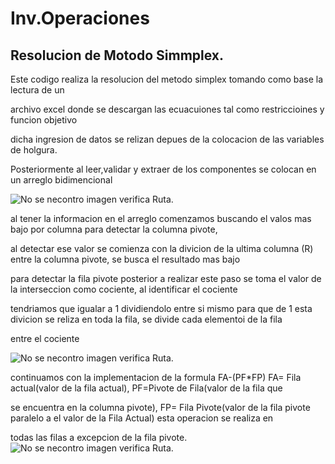 # Inv.Operaciones
## Resolucion de Motodo Simmplex. ##
Este codigo realiza la resolucion del metodo simplex tomando como base la lectura de un  

  archivo excel donde se descargan las ecuacuiones tal como restriccioines y funcion objetivo  

  dicha ingresion de datos se relizan depues de la colocacion de las variables de holgura.  

  Posteriormente al leer,validar y extraer de los componentes se colocan en un arreglo bidimencional

  
![No se necontro imagen verifica Ruta.](C:/Users/chris/OneDrive/Documents/GitHub/java-labs/resurces/imagenes/tab1.png "Tabla de inicio.")

  al tener la informacion en el arreglo comenzamos buscando el valos mas bajo por columna para detectar la columna pivote, 

  al detectar ese valor se comienza con la divicion de la ultima columna (R) entre la columna pivote, se busca el resultado mas bajo  


  para detectar la fila pivote posterior a realizar este paso se toma el valor de la interseccion como cociente, al identificar el cociente  


  tendriamos que igualar a 1 dividiendolo entre si mismo para que de 1 esta divicion se reliza en toda la fila, se divide cada elementoi de la fila  

  entre el cociente 

![No se necontro imagen verifica Ruta.](C:\Users\chris\OneDrive\Documents\GitHub\java-labs\resurces\imagenes\tab2.png "Tabla cociente = 1.")


  continuamos con la implementacion de la formula FA-(PF*FP) FA= Fila actual(valor de la fila actual), PF=Pivote de Fila(valor de la fila que  
  
  se encuentra en la columna pivote), FP= Fila Pivote(valor de la fila pivote paralelo a el valor de la Fila Actual) esta operacion se realiza en  
  
  todas las filas a excepcion de la fila pivote.  
  ![No se necontro imagen verifica Ruta.](C:\Users\chris\OneDrive\Documents\GitHub\java-labs\resurces\imagenes\tab3.png "Tabla Final.")
